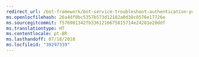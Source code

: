 ```yaml
---
redirect_url: /bot-framework/bot-service-troubleshoot-authentication-problems
ms.openlocfilehash: 26a4df0bc5357b573d12182a0d38c8576e17726e
ms.sourcegitcommit: f576981342fb3361216675815714e24281e20ddf
ms.translationtype: HT
ms.contentlocale: pt-BR
ms.lasthandoff: 07/18/2018
ms.locfileid: "39297339"
---
```

